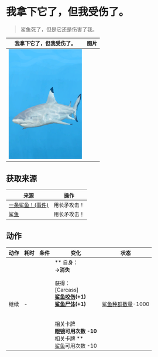 # 我拿下它了，但我受伤了。  
> 鲨鱼死了，但是它还是伤害了我。  
  
  我拿下它了，但我受伤了。  |   图片   
 ----  |  ----:   
   |  <img decoding="async" src="Sprite/SharkEvent.png" href="a.md" style="max-width:300px;max-height:300px;">   
  
## 获取来源  
来源  |  操作  
----  |  ----  
[一条鲨鱼！(事件)](Event_SharkFight.md)  |  用长矛攻击！  
[鲨鱼](SharkVisitor.md)  |  用长矛攻击！  
## 动作  
动作  |  耗时  |  条件  |  变化  |  状态  
----  |  ----  |  ----  |  ----  |  ----  
继续<br>  |  -  |    |  ** 自身：**<br>→消失<br><br>** 获得： **<br>** [Carcass] **<br>  [鲨鱼咬伤](W_SharkBite.md)(+1)<br>  [鲨鱼尸体](SharkCarcass.md)(+1)<br><br><br>** 相关卡牌 **<br>[眼镜](Glasses.md)可用次数  -10<br>** 相关卡牌 **<br>[鲨鱼](SharkVisitor.md)可用次数  -10  |  [鲨鱼种群数量](Pop_Shark.md)-1000  


<script>document.title="我拿下它了，但我受伤了。 - 卡牌生存百科 Card Survival Wiki";</script>
